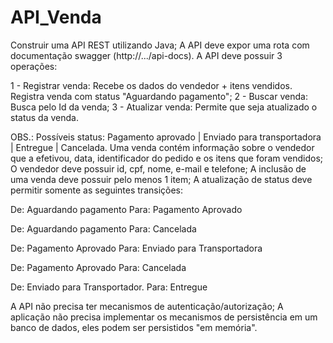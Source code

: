 # API_Venda

Construir uma API REST utilizando Java;
A API deve expor uma rota com documentação swagger (http://.../api-docs).
A API deve possuir 3 operações:

1 - Registrar venda: Recebe os dados do vendedor + itens vendidos. Registra venda com status "Aguardando pagamento";
2 - Buscar venda: Busca pelo Id da venda;
3 - Atualizar venda: Permite que seja atualizado o status da venda.

OBS.: Possíveis status: Pagamento aprovado | Enviado para transportadora | Entregue | Cancelada.
Uma venda contém informação sobre o vendedor que a efetivou, data, identificador do pedido e os itens que foram vendidos;
O vendedor deve possuir id, cpf, nome, e-mail e telefone;
A inclusão de uma venda deve possuir pelo menos 1 item;
A atualização de status deve permitir somente as seguintes transições:

De: Aguardando pagamento Para: Pagamento Aprovado

De: Aguardando pagamento Para: Cancelada

De: Pagamento Aprovado Para: Enviado para Transportadora

De: Pagamento Aprovado Para: Cancelada

De: Enviado para Transportador. Para: Entregue



A API não precisa ter mecanismos de autenticação/autorização;
A aplicação não precisa implementar os mecanismos de persistência em um banco de dados, eles podem ser persistidos "em memória".
